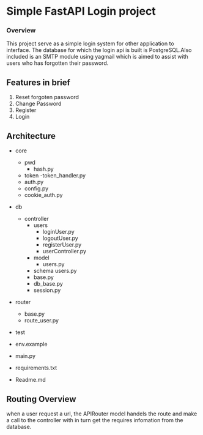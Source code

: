 # Simple FastAPI Login project #

### Overview
This project serve as a simple login system for other application to interface. The database for which the login api is built is PostgreSQL.Also included is an SMTP module using yagmail which is aimed to assist with users who has forgotten their password. 

## Features in brief
1. Reset forgoten password
2. Change Password
3. Register
4. Login


## Architecture

- core
    - pwd 
        - hash.py
    - token
        -token_handler.py
    - auth.py
    - config.py
    - cookie_auth.py
- db
    - controller
        - users
            - loginUser.py
            - logoutUser.py
            - registerUser.py
            - userController.py
        - model
            - users.py
        - schema 
             users.py
        - base.py
        - db_base.py
        - session.py
- router
    - base.py
    - route_user.py

- test
- env.example
- main.py
- requirements.txt
- Readme.md

## Routing Overview
when a user request a url, the APIRouter model handels the route and make a call to the controller with in turn get the requires infomation from the database. 




<!-- 
async def get_current_user(token: str = Depends(oauth2_scheme)):
    user = fake_decode_token(token)
    return user
@app.get("/users/me")
async def read_users_me(current_user: User = Depends(get_current_user)): 
    return current_user
    
    -->